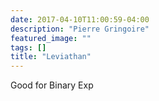 ```yaml
---
date: 2017-04-10T11:00:59-04:00
description: "Pierre Gringoire"
featured_image: ""
tags: []
title: "Leviathan"
---
```



Good for Binary Exp